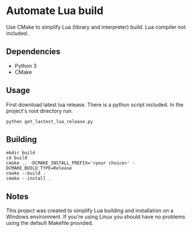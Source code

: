 # Automate Lua build
Use CMake to simplify Lua (library and interpreter) build. Lua compiler not included.

## Dependencies
- Python 3
- CMake

## Usage
First download latest lua release. There is a python script included. In the project's root directory run:
```shell
python get_lastest_lua_release.py
```
## Building
```shell
mkdir build
cd build
cmake .. -DCMAKE_INSTALL_PREFIX='<your choice>' -DCMAKE_BUILD_TYPE=Release
cmake --build .
cmake --install .
```

## Notes
This project was created to simplify Lua building and installation on a Windows environment. If you're using Linux you should have no problems using the default Makefile provided.

